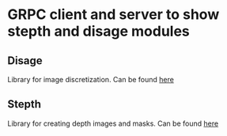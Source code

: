 # GRPC client and server to show stepth and disage modules

## Disage
Library for image discretization. Can be found [here](https://github.com/ZhavoronkovN/disage)

## Stepth
Library for creating depth images and masks. Can be found [here](https://github.com/ZhavoronkovN/stepth/tree/v2)